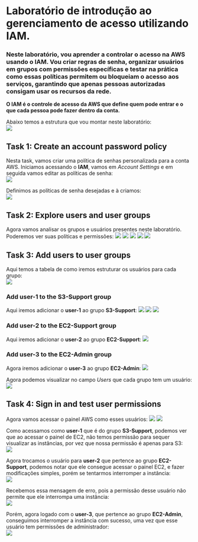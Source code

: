 # Laboratório de introdução ao gerenciamento de acesso utilizando IAM.

<h3>Neste laboratório, vou aprender a controlar o acesso na AWS usando o IAM. Vou criar regras de senha, organizar usuários em grupos com permissões específicas e testar na prática como essas políticas permitem ou bloqueiam o acesso aos serviços, garantindo que apenas pessoas autorizadas consigam usar os recursos da rede.</h3>

**O IAM é o controle de acesso da AWS que define quem pode entrar e o que cada pessoa pode fazer dentro da conta.**

Abaixo temos a estrutura que vou montar neste laboratório: <br>
![](images/2025-10-22-19-21-15.png)
## Task 1: Create an account password policy

Nesta task, vamos criar uma política de senhas personalizada para a conta AWS. Iniciamos acessando o **IAM**, vamos em *Account Settings* e em seguida vamos editar as políticas de senha: <br>
![](images/2025-10-22-19-24-40.png)

Definimos as políticas de senha desejadas e à criamos: <br>
![](images/2025-10-22-19-27-35.png)

## Task 2: Explore users and user groups

Agora vamos analisar os grupos e usuários presentes neste laboratório. Poderemos ver suas políticas e permissões:
![](images/2025-10-22-19-30-37.png)
![](images/2025-10-22-19-35-36.png)
![](images/2025-10-22-19-36-46.png)
![](images/2025-10-22-19-38-45.png)
![](images/2025-10-22-19-42-31.png)


## Task 3: Add users to user groups

Aqui temos a tabela de como iremos estruturar os usuários para cada grupo: <br>
![](images/2025-10-22-19-47-05.png)

### Add user-1 to the S3-Support group

Aqui iremos adicionar o **user-1** ao grupo **S3-Support**:
![](images/2025-10-22-19-54-24.png)
![](images/2025-10-22-19-55-38.png)
![](images/2025-10-22-19-56-14.png)

### Add user-2 to the EC2-Support group

Aqui iremos adicionar o **user-2** ao grupo **EC2-Support**:
![](images/2025-10-22-19-57-10.png)


### Add user-3 to the EC2-Admin group

Agora iremos adicionar o **user-3** ao grupo **EC2-Admin**:
![](images/2025-10-22-19-58-45.png)

Agora podemos visualizar no campo *Users* que cada grupo tem um usuário: <br>
![](images/2025-10-22-19-59-30.png)

## Task 4: Sign in and test user permissions

Agora vamos acessar o painel AWS como esses usuários: 
![](images/2025-10-22-20-07-21.png)
![](images/2025-10-22-20-06-09.png)

Como acessamos como **user-1** que é do grupo **S3-Support**, podemos ver que ao acessar o painel de EC2, não temos permissão para sequer visualizar as instâncias, por vez que nossa permissão é apenas para S3: <br>
![](images/2025-10-22-20-09-17.png)


Agora trocamos o usuário para **user-2** que pertence ao grupo **EC2-Support**, podemos notar que ele consegue acessar o painel EC2, e fazer modificações simples, porém se tentarmos interromper a instância: <br>
![](images/2025-10-22-20-14-56.png)

Recebemos essa mensagem de erro, pois a permissão desse usuário não permite que ele interrompa uma instância: <br>
![](images/2025-10-22-20-15-25.png)

Porém, agora logado com o **user-3**, que pertence ao grupo **EC2-Admin**, conseguimos interromper a instância com sucesso, uma vez que esse usuário tem permissões de administrador: <br>
![](images/2025-10-22-20-17-27.png)

